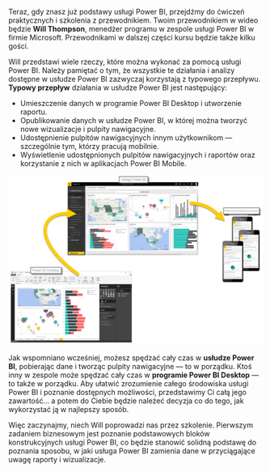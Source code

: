 Teraz, gdy znasz już podstawy usługi Power BI, przejdźmy do ćwiczeń praktycznych i szkolenia z przewodnikiem. Twoim przewodnikiem w wideo będzie **Will Thompson**, menedżer programu w zespole usługi Power BI w firmie Microsoft. Przewodnikami w dalszej części kursu będzie także kilku gości.

Will przedstawi wiele rzeczy, które można wykonać za pomocą usługi Power BI. Należy pamiętać o tym, że wszystkie te działania i analizy dostępne w usłudze Power BI zazwyczaj korzystają z typowego przepływu. **Typowy przepływ** działania w usłudze Power BI jest następujący:

* Umieszczenie danych w programie Power BI Desktop i utworzenie raportu.
* Opublikowanie danych w usłudze Power BI, w której można tworzyć nowe wizualizacje i pulpity nawigacyjne.
* Udostępnienie pulpitów nawigacyjnych innym użytkownikom — szczególnie tym, którzy pracują mobilnie.
* Wyświetlenie udostępnionych pulpitów nawigacyjnych i raportów oraz korzystanie z nich w aplikacjach Power BI Mobile.

![](media/0-1-intro-using-power-bi/c0a1_1.png)

Jak wspomniano wcześniej, możesz spędzać cały czas w **usłudze Power BI**, pobierając dane i tworząc pulpity nawigacyjne — to w porządku. Ktoś inny w zespole może spędzać cały czas w **programie Power BI Desktop** — to także w porządku. Aby ułatwić zrozumienie całego środowiska usługi Power BI i poznanie dostępnych możliwości, przedstawimy Ci całą jego zawartość… a potem do Ciebie będzie należeć decyzja co do tego, jak wykorzystać ją w najlepszy sposób.

Więc zaczynajmy, niech Will poprowadzi nas przez szkolenie. Pierwszym zadaniem biznesowym jest poznanie podstawowych bloków konstrukcyjnych usługi Power BI, co będzie stanowić solidną podstawę do poznania sposobu, w jaki usługa Power BI zamienia dane w przyciągające uwagę raporty i wizualizacje.

